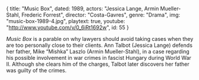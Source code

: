 {
  title: "Music Box",
  dated: 1989,
  actors: "Jessica Lange, Armin Mueller-Stahl, Frederic Forrest",
  director: "Costa-Gavres",
  genre: "Drama",
  img: "music-box-1989-4.jpg",
  playtext: true,
  youtube: "http://www.youtube.com/v/0_6iRt1692w",
  id: 55
}

_Music Box_ is a parable on why lawyers should avoid taking cases when they are too personally close to their clients. Ann Talbot (Jessica Lange) defends her father, Mike “Mishka” Laszlo (Armin Mueller-Stahl), in a case regarding his possible involvement in war crimes in fascist Hungary during World War II. Although she clears him of the charges, Talbot later discovers her father was guilty of the crimes. 